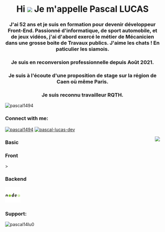 <h1 align="center">Hi <img src="https://media.giphy.com/media/hvRJCLFzcasrR4ia7z/giphy.gif" width="25px"> Je m'appelle Pascal LUCAS</h1>
<h3 align="center">J'ai 52 ans et je suis en formation pour devenir développeur Front-End. Passionné d'informatique, de sport automobile, et de jeux vidéos, j'ai d'abord exercé le métier de Mécanicien dans une grosse boite de Travaux publics. J'aime les chats ! En paticulier les siamois.</h3>
<h3 align="center">Je suis en reconversion professionnelle depuis Août 2021.</h3>
<h3 align="center">Je suis à l'écoute d'une proposition de stage sur la région de Caen où même Paris.</h3>
<h3 align="center">Je suis reconnu travailleur RQTH.</h3>

<p align="left"> <img src="https://komarev.com/ghpvc/?username=pascal1494&label=Profile%20views&color=0e75b6&style=flat" alt="pascal1494" /> </p>

<h3 align="left">Connect with me:</h3>
<p align="left">
<a href="https://codepen.io/pascal1494" target="blank"><img align="center" src="https://raw.githubusercontent.com/rahuldkjain/github-profile-readme-generator/master/src/images/icons/Social/codepen.svg" alt="pascal1494" height="30" width="40" /></a>
<a href="https://linkedin.com/in/pascal-lucas-dev" target="blank"><img align="center" src="https://raw.githubusercontent.com/rahuldkjain/github-profile-readme-generator/master/src/images/icons/Social/linked-in-alt.svg" alt="pascal-lucas-dev" height="30" width="40" /></a>
</p>

  <img align="right" src="https://media.giphy.com/media/z5iCvo1oCbqt7ukMQs/giphy.gif">
  
<h3 align="left">Basic</h3>
 
 
  
<h3 align="left">Front</h3>
  >


<!-- <p align="left"> <a href="https://www.gnu.org/software/bash/" target="_blank" rel="noreferrer"> <img src="https://www.vectorlogo.zone/logos/gnu_bash/gnu_bash-icon.svg" alt="bash" width="40" height="40"/> </a> <a href="https://getbootstrap.com" target="_blank" rel="noreferrer"> </p> -->

<h3 align="left">Backend</h3>

<a href="https://nodejs.org" target="_blank"> <img src="https://raw.githubusercontent.com/devicons/devicon/master/icons/nodejs/nodejs-original-wordmark.svg" alt="nodejs" width="50" height="50"/> </a>

<!-- 
  <img align="center" src="https://media.topito.com/wp-content/uploads/2013/05/code-gif-223.gif"> -->
  

<h3 align="left">Support:</h3>
<p><a href="https://www.buymeacoffee.com/pascal14lu0"> <img align="left" src="https://cdn.buymeacoffee.com/buttons/v2/default-yellow.png" height="50" width="210" alt="pascal14lu0" /></a></p><br><br>

